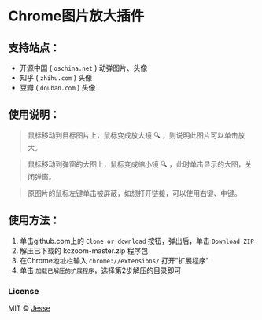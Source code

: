 # Chrome图片放大插件

## 支持站点：

- 开源中国 ( `oschina.net` ) 动弹图片、头像
- 知乎 ( `zhihu.com` ) 头像
- 豆瓣 ( `douban.com` ) 头像

## 使用说明：

> 鼠标移动到目标图片上，鼠标变成放大镜 🔍 ，则说明此图片可以单击放大。

> 鼠标移动到弹窗的大图上，鼠标变成缩小镜 🔍 ，此时单击显示的大图，关闭弹窗。

> 原图片的鼠标左键单击被屏蔽，如想打开链接，可以使用右键、中键。

## 使用方法：

1. 单击github.com上的 `Clone or download` 按钮，弹出后，单击 `Download ZIP`
2. 解压已下载的 kczoom-master.zip 程序包
3. 在Chrome地址栏输入 `chrome://extensions/` 打开"扩展程序"
4. 单击 `加载已解压的扩展程序`，选择第2步解压的目录即可

### License

MIT © [Jesse](https://github.com/jesseky)

